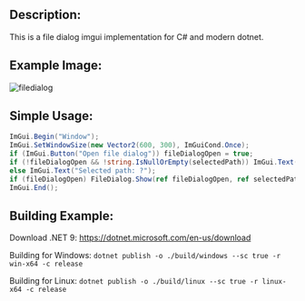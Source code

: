 ## Description:
This is a file dialog imgui implementation for C# and modern dotnet.

## Example Image:
![filedialog](https://github.com/user-attachments/assets/06ad8c66-140d-4d14-92cd-41ed229988ff)

## Simple Usage:
```csharp
ImGui.Begin("Window");
ImGui.SetWindowSize(new Vector2(600, 300), ImGuiCond.Once);
if (ImGui.Button("Open file dialog")) fileDialogOpen = true;
if (!fileDialogOpen && !string.IsNullOrEmpty(selectedPath)) ImGui.Text($"Selected path: {selectedPath}");
else ImGui.Text("Selected path: ?");
if (fileDialogOpen) FileDialog.Show(ref fileDialogOpen, ref selectedPath, FileDialog.DialogType.OpenFile);
ImGui.End();
```

## Building Example:

Download .NET 9: https://dotnet.microsoft.com/en-us/download

Building for Windows: ``dotnet publish -o ./build/windows --sc true -r win-x64 -c release``

Building for Linux: ``dotnet publish -o ./build/linux --sc true -r linux-x64 -c release``
